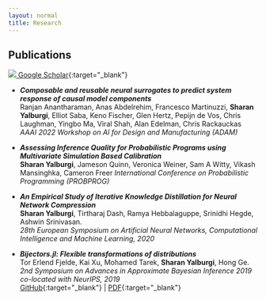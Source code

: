 ```yaml
---
layout: normal
title: Research
---
```


## Publications


[<img src="https://scholar.google.com/favicon.ico"> Google Scholar](https://scholar.google.com/citations?user=z1plcoUAAAAJ){:target="_blank"}

- ***Composable and reusable neural surrogates to predict system response of causal model components*** <br>
Ranjan Anantharaman, Anas Abdelrehim, Francesco Martinuzzi, **Sharan Yalburgi**, Elliot Saba, Keno Fischer, Glen Hertz, Pepijn de Vos, Chris Laughman, Yingbo Ma, Viral Shah, Alan Edelman, Chris Rackauckas
*AAAI 2022 Workshop on AI for Design and Manufacturing (ADAM)*

- ***Assessing Inference Quality for Probabilistic Programs using Multivariate Simulation Based Calibration*** <br>
**Sharan Yalburgi**, Jameson Quinn, Veronica Weiner, Sam A Witty, Vikash Mansinghka, Cameron Freer
*International Conference on Probabilistic Programming (PROBPROG)*

- ***An Empirical Study of Iterative Knowledge Distillation for Neural Network Compression*** <br>
**Sharan Yalburgi**, Tirtharaj Dash, Ramya Hebbalaguppe, Srinidhi Hegde, Ashwin Srinivasan.<br>
*28th European Symposium on Artificial Neural Networks, Computational Intelligence and Machine Learning, 2020* <br>

- ***Bijectors.jl: Flexible transformations of distributions*** <br>
Tor Erlend Fjelde, Kai Xu, Mohamed Tarek, **Sharan Yalburgi**, Hong Ge. <br>
*2nd Symposium on Advances in Approximate Bayesian Inference 2019 co-located with NeurIPS, 2019* <br>
[GitHub](https://github.com/TuringLang/Bijectors.jl/){:target="_blank"} | [PDF](http://proceedings.mlr.press/v118/fjelde20a/fjelde20a.pdf){:target="_blank"}

